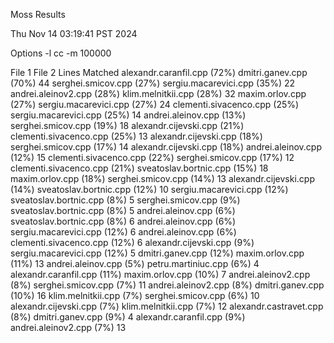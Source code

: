 Moss Results

Thu Nov 14 03:19:41 PST 2024

Options -l cc -m 100000

File 1	File 2	Lines Matched
alexandr.caranfil.cpp (72%) 	dmitri.ganev.cpp (70%) 	44
serghei.smicov.cpp (27%) 	sergiu.macarevici.cpp (35%) 	22
andrei.aleinov2.cpp (28%) 	klim.melnitkii.cpp (28%) 	32
maxim.orlov.cpp (27%) 	sergiu.macarevici.cpp (27%) 	24
clementi.sivacenco.cpp (25%) 	sergiu.macarevici.cpp (25%) 	14
andrei.aleinov.cpp (13%) 	serghei.smicov.cpp (19%) 	18
alexandr.cijevski.cpp (21%) 	clementi.sivacenco.cpp (25%) 	13
alexandr.cijevski.cpp (18%) 	serghei.smicov.cpp (17%) 	14
alexandr.cijevski.cpp (18%) 	andrei.aleinov.cpp (12%) 	15
clementi.sivacenco.cpp (22%) 	serghei.smicov.cpp (17%) 	12
clementi.sivacenco.cpp (21%) 	sveatoslav.bortnic.cpp (15%) 	18
maxim.orlov.cpp (18%) 	serghei.smicov.cpp (14%) 	13
alexandr.cijevski.cpp (14%) 	sveatoslav.bortnic.cpp (12%) 	10
sergiu.macarevici.cpp (12%) 	sveatoslav.bortnic.cpp (8%) 	5
serghei.smicov.cpp (9%) 	sveatoslav.bortnic.cpp (8%) 	5
andrei.aleinov.cpp (6%) 	sveatoslav.bortnic.cpp (8%) 	6
andrei.aleinov.cpp (6%) 	sergiu.macarevici.cpp (12%) 	6
andrei.aleinov.cpp (6%) 	clementi.sivacenco.cpp (12%) 	6
alexandr.cijevski.cpp (9%) 	sergiu.macarevici.cpp (12%) 	5
dmitri.ganev.cpp (12%) 	maxim.orlov.cpp (11%) 	13
andrei.aleinov.cpp (5%) 	petru.martiniuc.cpp (6%) 	4
alexandr.caranfil.cpp (11%) 	maxim.orlov.cpp (10%) 	7
andrei.aleinov2.cpp (8%) 	serghei.smicov.cpp (7%) 	11
andrei.aleinov2.cpp (8%) 	dmitri.ganev.cpp (10%) 	16
klim.melnitkii.cpp (7%) 	serghei.smicov.cpp (6%) 	10
alexandr.cijevski.cpp (7%) 	klim.melnitkii.cpp (7%) 	12
alexandr.castravet.cpp (8%) 	dmitri.ganev.cpp (9%) 	4
alexandr.caranfil.cpp (9%) 	andrei.aleinov2.cpp (7%) 	13